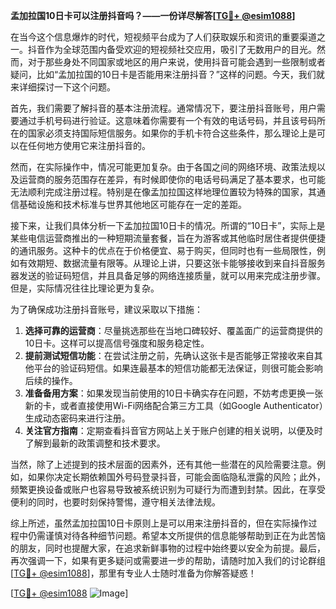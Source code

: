 **孟加拉国10日卡可以注册抖音吗？——一份详尽解答[[TG💪+ @esim1088](https://t.me/s/esim1088)]**

在当今这个信息爆炸的时代，短视频平台成为了人们获取娱乐和资讯的重要渠道之一。抖音作为全球范围内备受欢迎的短视频社交应用，吸引了无数用户的目光。然而，对于那些身处不同国家或地区的用户来说，使用抖音可能会遇到一些限制或者疑问，比如“孟加拉国的10日卡是否能用来注册抖音？”这样的问题。今天，我们就来详细探讨一下这个问题。

首先，我们需要了解抖音的基本注册流程。通常情况下，要注册抖音账号，用户需要通过手机号码进行验证。这意味着你需要有一个有效的电话号码，并且该号码所在的国家必须支持国际短信服务。如果你的手机卡符合这些条件，那么理论上是可以在任何地方使用它来注册抖音的。

然而，在实际操作中，情况可能更加复杂。由于各国之间的网络环境、政策法规以及运营商的服务范围存在差异，有时候即使你的电话号码满足了基本要求，也可能无法顺利完成注册过程。特别是在像孟加拉国这样地理位置较为特殊的国家，其通信基础设施和技术标准与世界其他地区可能存在一定的差距。

接下来，让我们具体分析一下孟加拉国10日卡的情况。所谓的“10日卡”，实际上是某些电信运营商推出的一种短期流量套餐，旨在为游客或其他临时居住者提供便捷的通讯服务。这种卡的优点在于价格便宜、易于购买，但同时也有一些局限性，例如有效期短、数据流量有限等。从理论上讲，只要这张卡能够接收到来自抖音服务器发送的验证码短信，并且具备足够的网络连接质量，就可以用来完成注册步骤。但是，实际情况往往比理论更为复杂。

为了确保成功注册抖音账号，建议采取以下措施：

1. **选择可靠的运营商**：尽量挑选那些在当地口碑较好、覆盖面广的运营商提供的10日卡。这样可以提高信号强度和服务稳定性。
2. **提前测试短信功能**：在尝试注册之前，先确认这张卡是否能够正常接收来自其他平台的验证码短信。如果连最基本的短信功能都无法保证，则很可能会影响后续的操作。
3. **准备备用方案**：如果发现当前使用的10日卡确实存在问题，不妨考虑更换一张新的卡，或者直接使用Wi-Fi网络配合第三方工具（如Google Authenticator）生成动态密码来进行注册。
4. **关注官方指南**：定期查看抖音官方网站上关于账户创建的相关说明，以便及时了解到最新的政策调整和技术要求。

当然，除了上述提到的技术层面的因素外，还有其他一些潜在的风险需要注意。例如，如果你决定长期依赖国外号码登录抖音，可能会面临隐私泄露的风险；此外，频繁更换设备或账户也容易导致被系统识别为可疑行为而遭到封禁。因此，在享受便利的同时，也要时刻保持警惕，遵守相关法律法规。

综上所述，虽然孟加拉国10日卡原则上是可以用来注册抖音的，但在实际操作过程中仍需谨慎对待各种细节问题。希望本文所提供的信息能够帮助到正在为此苦恼的朋友，同时也提醒大家，在追求新鲜事物的过程中始终要以安全为前提。最后，再次强调一下，如果有更多疑问或需要进一步的帮助，请随时加入我们的讨论群组[[TG💪+ @esim1088](https://t.me/s/esim1088)]，那里有专业人士随时准备为你解答疑惑！

[[TG💪+ @esim1088](https://t.me/s/esim1088) ![Image](https://i.postimg.cc/4NQfJmqS/Snipaste-2025-05-13-00-14-12.png)]